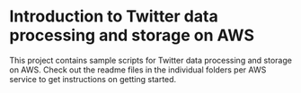# Introduction to Twitter data processing and storage on AWS

This project contains sample scripts for Twitter data processing and storage on AWS. Check out the readme files in the individual folders per AWS service to get instructions on getting started.
